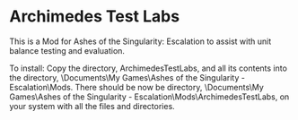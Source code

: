 # Archimedes Test Labs

This is a Mod for Ashes of the Singularity: Escalation to assist with unit balance testing and evaluation.

To install: Copy the directory, ArchimedesTestLabs, and all its contents into the directory, <Home>\Documents\My Games\Ashes of the Singularity - Escalation\Mods.
There should be now be directory, <Home>\Documents\My Games\Ashes of the Singularity - Escalation\Mods\ArchimedesTestLabs, on your system with all the files and directories.

